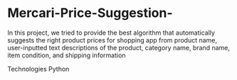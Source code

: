 # Mercari-Price-Suggestion-

In this project, we tried to provide the best algorithm that automatically suggests the right product prices for shopping app from
product name, user-inputted text descriptions of the product, category name, brand name, item condition, and shipping information 

Technologies
Python

